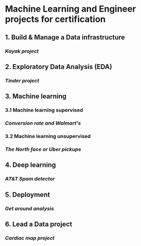 # Machine Learning and Engineer projects for certification

## 1. Build & Manage a Data infrastructure
### _Kayak project_

## 2. Exploratory Data Analysis (EDA)
### _Tinder project_

## 3. Machine learning 
   ### 3.1 Machine learning supervised
   ### _Conversion rate and Walmart's_
   ### 3.2 Machine learning unsupervised 
   ### _The North face or Uber pickups_

## 4. Deep learning
### _AT&T Spam detector_

## 5. Deployment
### _Get around analysis_

## 6. Lead a Data project
### _Cardiac map project_






